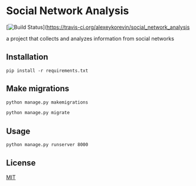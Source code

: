 # Social Network Analysis
[![Build Status](https://travis-ci.org/alexeykorevin/social_network_analysis.svg?branch=master)](https://travis-ci.org/alexeykorevin/social_network_analysis

a project that collects and analyzes information from social networks

## Installation
```bash'
pip install -r requirements.txt
```

## Make migrations
```bash
python manage.py makemigrations

python manage.py migrate
```


## Usage
```bash
python manage.py runserver 8000
```

## License
[MIT](https://choosealicense.com/licenses/mit/)